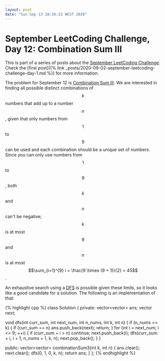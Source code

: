 ```yaml
---
layout: post
date: "Sun Sep 13 18:16:32 WEST 2020"
---
```


# September LeetCoding Challenge, Day 12: Combination Sum III

<div class="message" markdown="1">

This is part of a series of posts about the [September LeetCoding
Challenge][september-challenge]. Check the [first post]({% link
_posts/2020-09-02-september-leetcoding-challenge-day-1.md %}) for more
information.

</div>

The problem for September 12 is [Combination Sum III][problem]. We are
interested in finding all possible distinct combinations of $$k$$ numbers that
add up to a number $$n$$, given that only numbers from $$1$$ to $$9$$ can be
used and each combination should be a unique set of numbers. Since you can only
use numbers from $$1$$ to $$9$$, both $$k$$ and $$n$$ can't be negative; $$k$$
is at most $$9$$ and $$n$$ is at most $$\sum_{i=1}^{9} i = \frac{9 \times (9 +
1)}{2} = 45$$.

An exhaustive search using a [DFS][dfs] is possible given these limits, so it
looks like a good candidate for a solution. The following is an implementation
of that:

{% highlight cpp %}
class Solution {
private:
  vector<vector<int>> ans;
  vector<int> next;

  void dfs(int curr_sum, int next_num, int n_nums, int k, int n) {
    if (n_nums == k) {
      if (curr_sum == n)
        ans.push_back(next);
      return;
    }
    for (int i = next_num; i <= 9; ++i) {
      if (curr_sum + i > n)
        continue;
      next.push_back(i);
      dfs(curr_sum + i, i + 1, n_nums + 1, k, n);
      next.pop_back();
    }
  }

public:
  vector<vector<int>> combinationSum3(int k, int n) {
    ans.clear();
    next.clear();
    dfs(0, 1, 0, k, n);
    return ans;
  }
};
{% endhighlight %}

[dfs]: https://en.wikipedia.org/wiki/Depth-first_search
[problem]: https://leetcode.com/problems/combination-sum-iii/
[september-challenge]: https://leetcode.com/explore/challenge/card/september-leetcoding-challenge/
